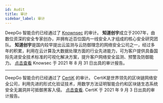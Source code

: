 ```yaml
---
id: Audit
title: 审计
sidebar_label: 审计
---
```


DeepGo 智能合约已经通过了 [Knownsec](https://knownseclab.com/) 的审计。
**知道创宇**成立于2007年，由数位资深的安全专家创办，并拥有近百位国内一线安全人才组成的核心安全研究团队。 **知道创宇**是国内较早提出云监测与云防御理念的网络安全公司之一，经过多年的积累，利用在云计算及大数据处理方面的行业先进能力，可为客户提供具备国际先进安全技术标准的可视化解决方案，提升客户网络安全监测、预警及防御能力。
[点击查看](https://github.com/DeepGoLab/docs/blob/master/audit/DeepGo%20NudgePool%20Smart%20Contract%20Audit%20Report(Non-final).pdf) Knowsec 于 2021 年 8 月 31 日出具的审计报告。

---

DeepGo 智能合约已经通过了 [CertiK](https://certik.io/) 的审计。
CertiK是世界领先的区块链网络安全公司，利用先进的形式化验证技术，用数学方法证明智能合约和区块链生态系统安全无漏洞并可抵御黑客入侵。
[点击查看](https://github.com/DeepGoLab/docs/blob/master/audit/REP-DeepGo-2021-09-03.pdf). CertiK 于 2021 年 9 月 3 日出具的审计报告。
